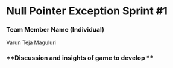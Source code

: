 # Null Pointer Exception Sprint #1

### **Team Member Name (Individual)**<br>

Varun Teja Maguluri

### **Discussion and insights of game to develop **
